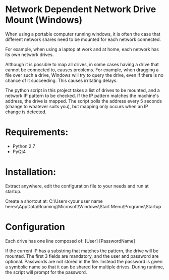 # Network Dependent Network Drive Mount (Windows)

When using a portable computer running windows, it is often the case that 
different network shares need to be mounted for each network connected.

For example, when using a laptop at work and at home, each network has 
its own network drives.

Although it is possible to map all drives, in some cases having a drive that
cannot be connected to, causes problems.  For example, when dragging a file
over such a drive, Windows will try to query the drive, even if there is no
chance of it succeeding.  This causes irritating delays.

The python script in this project takes a list of drives to be mounted,
and a network IP pattern to be checked.
If the IP pattern matches the machine's address, the drive is mapped.
The script polls the address every 5 seconds (change to whatever suits you),
but mapping only occurs when an IP change is detected.

# Requirements:

  * Python 2.7
  * PyQt4
  
  
# Installation:

Extract anywhere, edit the configuration file to your needs
and run at startup.

Create a shortcut at:
C:\Users\<your user name here>\AppData\Roaming\Microsoft\Windows\Start Menu\Programs\Startup

# Configuration

Each drive has one line composed of:
<IP Pattern>  <Drive>  <Path>  [User] [PasswordName]


If the current IP has a substring that matches the pattern, the drive will be mounted.
The first 3 fields are mandatory, and the user and password are optional.
Passwords are not stored in the file.  Instead the password is given a symbolic name
so that it can be shared for multiple drives.
During runtime, the script will prompt for the password.